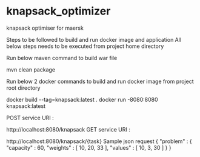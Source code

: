 # knapsack_optimizer
knapsack optimiser for maersk

Steps to be followed to build and run docker image and application
All below steps needs to be executed from project home directory

Run below maven command to build war file

mvn clean package

Run below 2 docker commands to build and run docker image from project root directory

docker build --tag=knapsack:latest . docker run -8080:8080 knapsack:latest

POST service URI :

  http://localhost:8080/knapsack
GET service URI :

  http://localhost:8080/knapsack/{task}
Sample json request
{
  "problem" : {
    "capacity" : 60,
    "weights" : [ 10, 20, 33 ],
    "values" : [ 10, 3, 30 ]
  }
}	
